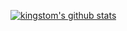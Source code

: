 <!-- List Of Websites-->
[blog]: https://k1ngst0m.github.io
[Aphrodite]: https://github.com/k1ngst0m/Aphrodite
[reddit]: https://www.reddit.com/user/npchitman
[github]: https://www.github.com/k1ngst0m
[gmail]: mailto:kingstom.chen@gmail.com

[![kingstom's github stats](https://github-readme-stats-eight-theta.vercel.app/api?username=k1ngst0m&theme=buefy&show_icons=true&hide_title=true&include_all_commits=true&hide_border=true&title_color=C51F21)](https://github.com/k1ngst0m)
